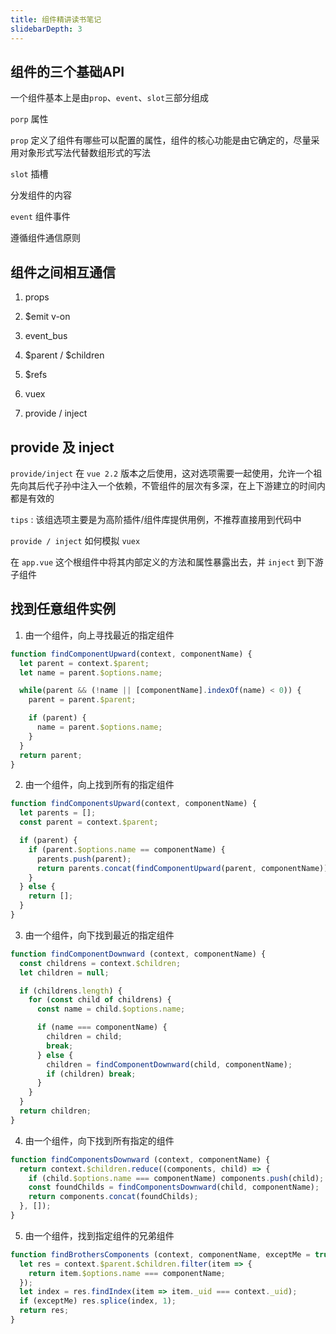 ```yaml
---
title: 组件精讲读书笔记
slidebarDepth: 3
---
```


## 组件的三个基础API

一个组件基本上是由`prop`、`event`、`slot`三部分组成

`porp` 属性

`prop` 定义了组件有哪些可以配置的属性，组件的核心功能是由它确定的，尽量采用对象形式写法代替数组形式的写法

`slot` 插槽

分发组件的内容

`event` 组件事件

遵循组件通信原则

## 组件之间相互通信

1. props

2. $emit v-on

3. event_bus

4. $parent / $children

5. $refs

6. vuex

7. provide / inject

## provide 及 inject

`provide/inject` 在 `vue 2.2` 版本之后使用，这对选项需要一起使用，允许一个祖先向其后代子孙中注入一个依赖，不管组件的层次有多深，在上下游建立的时间内都是有效的

`tips` : 该组选项主要是为高阶插件/组件库提供用例，不推荐直接用到代码中

`provide / inject` 如何模拟 `vuex`

在 `app.vue` 这个根组件中将其内部定义的方法和属性暴露出去，并 `inject` 到下游子组件

## 找到任意组件实例

1. 由一个组件，向上寻找最近的指定组件

```js
function findComponentUpward(context, componentName) {
  let parent = context.$parent;
  let name = parent.$options.name;

  while(parent && (!name || [componentName].indexOf(name) < 0)) {
    parent = parent.$parent;

    if (parent) {
      name = parent.$options.name;
    }
  }
  return parent;
}

```

2. 由一个组件，向上找到所有的指定组件

```js
function findComponentsUpward(context, componentName) {
  let parents = [];
  const parent = context.$parent;

  if (parent) {
    if (parent.$options.name == componentName) {
      parents.push(parent);
      return parents.concat(findComponentUpward(parent, componentName));
    }
  } else {
    return [];
  }
}
```

3. 由一个组件，向下找到最近的指定组件
```js
function findComponentDownward (context, componentName) {
  const childrens = context.$children;
  let children = null;

  if (childrens.length) {
    for (const child of childrens) {
      const name = child.$options.name;

      if (name === componentName) {
        children = child;
        break;
      } else {
        children = findComponentDownward(child, componentName);
        if (children) break;
      }
    }
  }
  return children;
}
```
4. 由一个组件，向下找到所有指定的组件
```js
function findComponentsDownward (context, componentName) {
  return context.$children.reduce((components, child) => {
    if (child.$options.name === componentName) components.push(child);
    const foundChilds = findComponentsDownward(child, componentName);
    return components.concat(foundChilds);
  }, []);
}
```
5. 由一个组件，找到指定组件的兄弟组件

```js
function findBrothersComponents (context, componentName, exceptMe = true) {
  let res = context.$parent.$children.filter(item => {
    return item.$options.name === componentName;
  });
  let index = res.findIndex(item => item._uid === context._uid);
  if (exceptMe) res.splice(index, 1);
  return res;
}
```